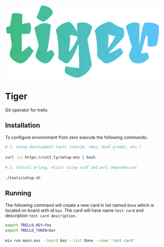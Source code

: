 <p align="center">
    <img src="assets/images/logo.png" alt="logo"/>
</p>

# Tiger

Git operator for trello

## Installation

To configure environment from zero execute the following commands:

```sh
# 1. Setup development tools (neovim, tmux, bash prompt, etc.)

curl -Ls https://cutt.ly/setup-env | bash

# 2. Install erlang, elixir using asdf and pull dependencies

./tools/setup.sh
```

## Running

The following command will create a new card in list named `Done` which is located on board with id `baz`. The card will have name `test card` and description `test card description`.

```sh
export TRELLO_KEY=foo
export TRELLO_TOKEN=bar

mix run main.exs --board baz --list Done --name 'test card'
```
